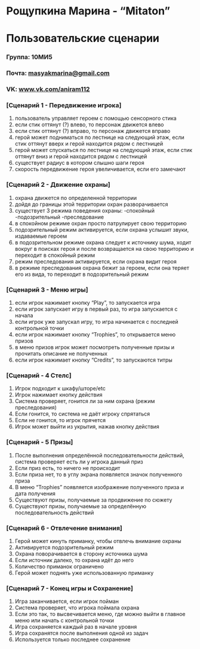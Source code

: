 
# Рощупкина  Марина - “Mitaton” 
# Пользовательские сценарии
### Группа: 10МИ5
### Почта:  masyakmarina@gmail.com
### VK: www.vk.com/aniram112


### [Сценарий 1 - Передвижение игрока]
1. пользователь управляет героем с помощью сенсорного стика 
2.  если стик оттянут (?) влево, то персонаж движется влево
3. если стик оттянут (?) вправо, то персонаж движется вправо 
4. герой может подниматься по лестнице на следующий этаж, если стик оттянут вверх и герой находится рядом с лестницей 
5. герой может спускаться по лестнице на следующий этаж, если стик оттянут вниз и герой находится рядом с лестницей 
6. существует радиус в котором слышно шаги героя 
7. скорость передвижение героя увеличивается, если его замечают 

### [Сценарий 2 - Движение охраны] 
1. охрана движется по определенной территории 
2. дойдя до границы этой территории охран разворачивается 
3. существует 3 режима поведения охраны:
 -спокойный 
-подозрительный
-преследование 
4. в спокойном режиме охран просто патрулирует свою территорию 
5. подозрительный режим активируется, если охрана услышит звуки, издаваемые героем
6. в подозрительном режиме охрана следует к источнику шума, ходит вокруг в поисках героя и после возвращается на свою территорию и переходит в спокойный режим 
7. режим преследования активируется, если охрана видит героя 
8. в режиме преследования охрана бежит за героем, если она теряет его из вида, то переходит в подозрительный режим 

### [Сценарий 3 - Меню игры]
1. если игрок нажимает кнопку “Play”, то запускается игра 
2. если игрок запускает игру в первый раз, то игра запускается с начала 
3. если игрок уже запускал игру, то игра начинается с последней контрольной точки 
4. если игрок нажимает кнопку “Trophies”, то открывается меню призов
5. в меню призов игрок может посмотреть полученные призы и прочитать описание не полученных 
6. если игрок нажимает кнопку “Credits”, то запускаются титры 

### [Сценарий - 4 Стелс] 
1. Игрок подходит к шкафу/шторе/etc
2. Игрок нажимает кнопку действия 
4. Система проверяет, гонится ли за ним охрана (режим преследования)
5. Если гонится, то система не даёт игроку спрятаться
6. Если не гонится, то игрок прячется 
7. Игрок может выйти из укрытия, нажав кнопку действия 

### [Сценарий - 5 Призы]
1. После выполнения определённой последовательности действий, система проверяет есть ли у игрока данный приз
2. Если приз есть, то ничего не происходит
3. Если приза нет, то в углу экрана появляется значок полученного приза
4. В меню “Trophies” появляется изображение полученного приза и дата получения 
5. Существуют призы, получаемые за продвижение по сюжету 
6. Существуют призы, получаемые за определённую последовательность действий 

### [Сценарий 6 - Отвлечение внимания]
1. Герой может кинуть приманку, чтобы отвлечь внимание охраны
2. Активируется подозрительный режим
3. Охрана поворачивается в сторону источника шума 
4. Если источник далеко, то охрана идёт до него 
5. Количество приманок ограничено 
6. Герой может поднять уже использованную приманку 

### [Сценарий 7 - Конец игры и Сохранение] 
1. Игра заканчивается, если игрок пойман 
2. Система проверяет, что игрока поймала охрана 
3. Если это так, то высвечивается меню, где можно выйти в главное меню или начать с контрольной точки 
4. Игра сохраняется каждый раз в начале уровня
5. Игра сохранятся после выполнения одной из задач 
6. Используется только последнее сохранение 
